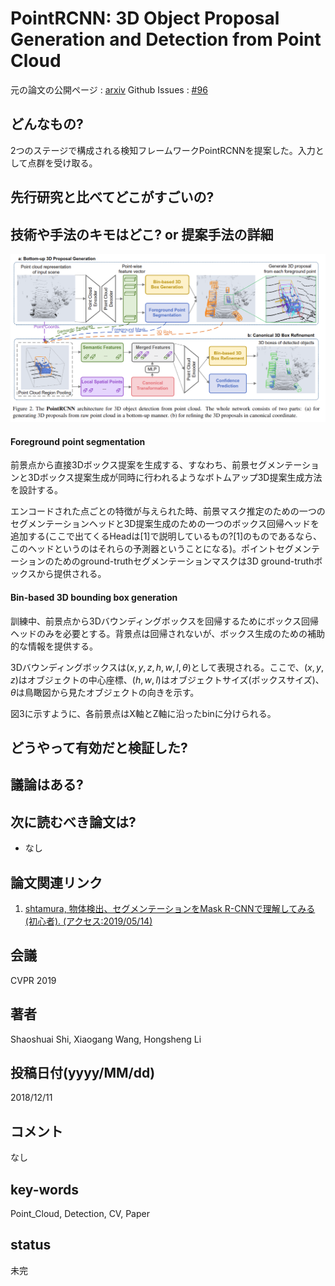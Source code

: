 # PointRCNN: 3D Object Proposal Generation and Detection from Point Cloud

元の論文の公開ページ : [arxiv](https://arxiv.org/abs/1812.04244)
Github Issues : [#96](https://github.com/Obarads/obarads.github.io/issues/96)

## どんなもの?
2つのステージで構成される検知フレームワークPointRCNNを提案した。入力として点群を受け取る。

## 先行研究と比べてどこがすごいの?


## 技術や手法のキモはどこ? or 提案手法の詳細

![fig2](img/P3OPGaDfPC/fig2.png)

#### Foreground point segmentation
前景点から直接3Dボックス提案を生成する、すなわち、前景セグメンテーションと3Dボックス提案生成が同時に行われるようなボトムアップ3D提案生成方法を設計する。

エンコードされた点ごとの特徴が与えられた時、前景マスク推定のための一つのセグメンテーションヘッドと3D提案生成のための一つのボックス回帰ヘッドを追加する(ここで出てくるHeadは[1]で説明しているもの?[1]のものであるなら、このヘッドというのはそれらの予測器ということになる)。ポイントセグメンテーションのためのground-truthセグメンテーションマスクは3D ground-truthボックスから提供される。

#### Bin-based 3D bounding box generation
訓練中、前景点から3Dバウンディングボックスを回帰するためにボックス回帰ヘッドのみを必要とする。背景点は回帰されないが、ボックス生成のための補助的な情報を提供する。

3Dバウンディングボックスは$(x, y, z, h, w, l, \theta)$として表現される。ここで、$(x, y, z)$はオブジェクトの中心座標、$(h, w, l)$はオブジェクトサイズ(ボックスサイズ)、$\theta$は鳥瞰図から見たオブジェクトの向きを示す。

図3に示すように、各前景点はX軸とZ軸に沿ったbinに分けられる。

## どうやって有効だと検証した?

## 議論はある?

## 次に読むべき論文は?
- なし

## 論文関連リンク
1. [shtamura, 物体検出、セグメンテーションをMask R-CNNで理解してみる (初心者). (アクセス:2019/05/14)](https://qiita.com/shtamura/items/4283c851bc3d9721ed96)

## 会議
CVPR 2019

## 著者
Shaoshuai Shi, Xiaogang Wang, Hongsheng Li

## 投稿日付(yyyy/MM/dd)
2018/12/11

## コメント
なし

## key-words
Point_Cloud, Detection, CV, Paper

## status
未完